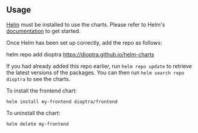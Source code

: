 ## Usage

[Helm](https://helm.sh) must be installed to use the charts.  Please refer to
Helm's [documentation](https://helm.sh/docs) to get started.

Once Helm has been set up correctly, add the repo as follows:

  helm repo add dioptra https://dioptra.github.io/helm-charts

If you had already added this repo earlier, run `helm repo update` to retrieve
the latest versions of the packages.  You can then run `helm search repo
dioptra` to see the charts.

To install the frontend chart:

    helm install my-frontend dioptra/frontend

To uninstall the chart:

    helm delete my-frontend